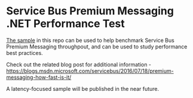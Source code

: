 # Service Bus Premium Messaging .NET Performance Test

[The sample](./ThroughputTest) in this repo can be used to help benchmark Service Bus Premium Messaging throughpout, 
and can be used to study performance best practices. 

Check out the related blog post for additional information - <https://blogs.msdn.microsoft.com/servicebus/2016/07/18/premium-messaging-how-fast-is-it/>

A latency-focused sample will be published in the near future.


